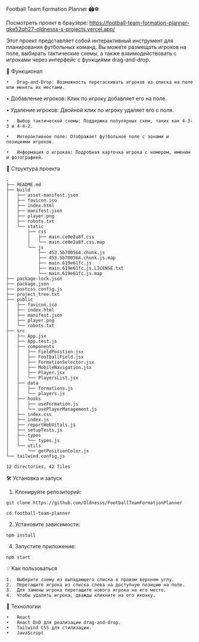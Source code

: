 Football Team Formation Planner 🏟️⚽

Посмотреть проект в браузере: https://football-team-formation-planner-qke52qh27-oldnesss-s-projects.vercel.app/

Этот проект представляет собой интерактивный инструмент для планирования футбольных команд. Вы можете размещать игроков на поле, выбирать тактические схемы, а также взаимодействовать с игроками через интерфейс с функциями drag-and-drop.

🚀 Функционал

	•	Drag-and-Drop: Возможность перетаскивать игроков из списка на поле или менять их местами.

 •	Добавление игроков: Клик по игроку добавляет его на поле.

 •	Удаление игроков: Двойной клик по игроку удаляет его с поля.
 
	•	Выбор тактической схемы: Поддержка популярных схем, таких как 4-3-3 и 4-4-2.
	
	•	Интерактивное поле: Отображает футбольное поле с зонами и позициями игроков.
 
	•	Информация о игроках: Подробная карточка игрока с номером, именем и фотографией.

📂 Структура проекта
```
.
├── README.md
├── build
│   ├── asset-manifest.json
│   ├── favicon.ico
│   ├── index.html
│   ├── manifest.json
│   ├── player.png
│   ├── robots.txt
│   └── static
│       ├── css
│       │   ├── main.ce0e2a8f.css
│       │   └── main.ce0e2a8f.css.map
│       └── js
│           ├── 453.5b700564.chunk.js
│           ├── 453.5b700564.chunk.js.map
│           ├── main.619e61fc.js
│           ├── main.619e61fc.js.LICENSE.txt
│           └── main.619e61fc.js.map
├── package-lock.json
├── package.json
├── postcss.config.js
├── project_tree.txt
├── public
│   ├── favicon.ico
│   ├── index.html
│   ├── manifest.json
│   ├── player.png
│   └── robots.txt
├── src
│   ├── App.jsx
│   ├── App.test.js
│   ├── components
│   │   ├── FieldPosition.jsx
│   │   ├── FootballField.jsx
│   │   ├── FormationSelector.jsx
│   │   ├── MobileNavigation.jsx
│   │   ├── Player.jsx
│   │   └── PlayersList.jsx
│   ├── data
│   │   ├── formations.js
│   │   └── players.js
│   ├── hooks
│   │   ├── useFormation.js
│   │   └── usePlayerManagement.js
│   ├── index.css
│   ├── index.js
│   ├── reportWebVitals.js
│   ├── setupTests.js
│   ├── types
│   │   └── types.js
│   └── utils
│       └── getPositionColor.js
└── tailwind.config.js

12 directories, 42 files

```

🛠️ Установка и запуск

1. Клонируйте репозиторий:
   
```
git clone https://github.com/Oldnesss/FootballTeamFormationPlanner

cd football-team-planner
```

2. Установите зависимости:
```
npm install
```

4. Запустите приложение:
```
npm start
```



💡 Как пользоваться

	1.	Выберите схему из выпадающего списка в правом верхнем углу.
	2.	Перетащите игрока из списка слева на доступную позицию на поле.
	3.	Для замены игрока перетащите нового игрока на его место.
	4.	Чтобы удалить игрока, дважды кликните на его иконку.

🔧 Технологии

	•	React
	•	React DnD для реализации drag-and-drop.
	•	Tailwind CSS для стилизации.
	•	JavaScript
